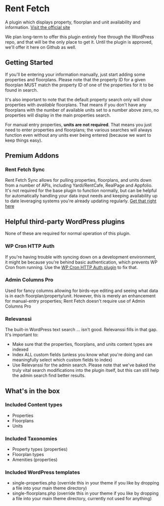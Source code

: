 # Rent Fetch

A plugin which displays property, floorplan and unit availability and information.
[Visit the official site](https://rentfetch.io)

We plan long-term to offer this plugin entirely free through the WordPress repo, and that will be the only place to get it. Until the plugin is approved, we'll offer it here on Github as well.

## Getting Started

If you'll be entering your information manually, just start adding some properties and floorplans. Please note that the property ID for a given floorplan MUST match the property ID of one of the properties for it to be found in search.

It's also important to note that the default property search only will show properties with _available_ floorplans. That means if you don't have any floorplans with the number of available units set to a number above zero, no properties will display in the main properties search.

For manual entry properties, **units are not required**. That means you just need to enter properties and floorplans; the various searches will always function even without any units ever being entered (because we want to keep things easy).

## Premium Addons

### Rent Fetch Sync

Rent Fetch Sync allows for pulling properties, floorplans, and units down from a number of APIs, including Yardi/RentCafe, RealPage and Appfolio. It's not required for the base plugin to function normally, but can be helpful for automatically handling your data input needs and keeping availability up to date leveraging systems you're already updating regularly. [Get that right here](https://rentfetch.io)

## Helpful third-party WordPress plugins

None of these are required for normal operation of this plugin.

### WP Cron HTTP Auth

If you're having trouble with syncing down on a development environment, it might be because you're behind basic authentication, which prevents WP Cron from running. Use the [WP Cron HTTP Auth plugin](https://wordpress.org/plugins/wp-cron-http-auth/) to fix that.

### Admin Columns Pro

Used for fancy columns allowing for birds-eye editing and seeing what data is in each floorplan/property/unit. However, this is merely an enhancement for manual-entry properties; Rent Fetch doesn't require use of Admin Columns Pro

### Relevanssi

The built-in WordPress text search ... isn't good. Relevanssi fills in that gap. It's important to:

-   Make sure that the properties, floorplans, and units content types are indexed
-   Index ALL custom fields (unless you know what you're doing and can meaningfully select which custom fields to index)
-   Use Relevanssi for the admin search. Please note that we've baked the truly vital search modifications into the plugin itself, but this can still help the admin search find better results.

## What's in the box

### Included Content types

-   Properties
-   Floorplans
-   Units

### Included Taxonomies

-   Property types (properties)
-   Floorplan types
-   Amenities (properties)

### Included WordPress templates

-   single-properties.php (override this in your theme if you like by dropping a file into your main theme directory)
-   single-floorplans.php (override this in your theme if you like by dropping a file into your main theme directory, currently not used for anything)
